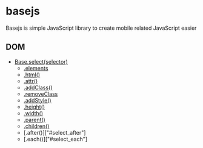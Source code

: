 # basejs
Basejs is simple JavaScript library to create mobile related JavaScript easier

## DOM
* [Base.select(selector)]("#select")
  * [.elements]("#select_elements")
  * [.html()]("#select_html")
  * [.attr()]("#select_attr")
  * [.addClass()]("#select_addclass")
  * [.removeClass]("#select_removeclass")
  * [.addStyle()]("#select_addstyle")
  * [.height()]("#select_height")
  * [.width()]("#select_width")
  * [.parent()]("#select_parent")
  * [.children()]("#select_children")
  * [.after()]["#select_after"]
  * [.each()]["#select_each"]
